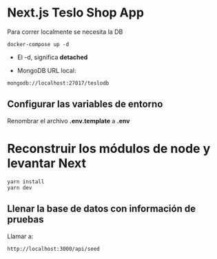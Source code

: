 # Next.js Teslo Shop App
Para correr localmente se necesita la DB

``````
docker-compose up -d
``````

* El -d, significa __detached__

* MongoDB URL local:

`````
mongodb://localhost:27017/teslodb
`````


## Configurar las variables de entorno 

Renombrar el archivo __.env.template__ a __.env__


# Reconstruir los módulos de node y levantar Next
````
yarn install
yarn dev
````


## Llenar la base de datos con información de pruebas

Llamar a: 

````
http://localhost:3000/api/seed
````
